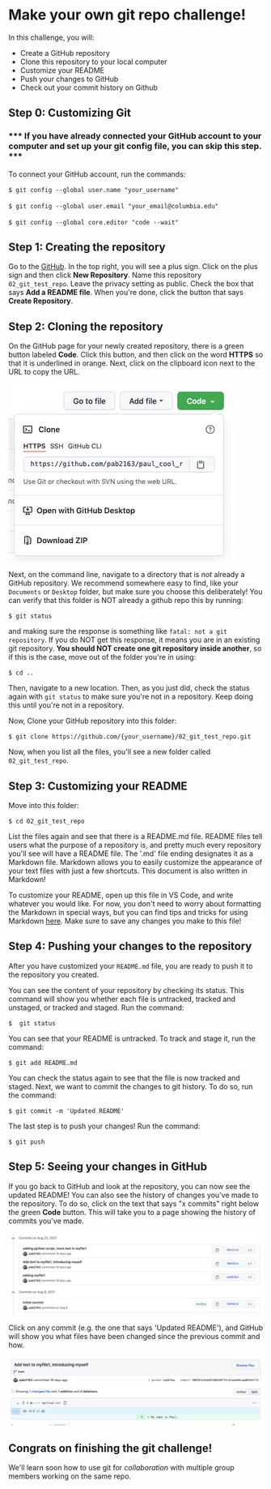 # Make your own git repo challenge!

In this challenge, you will: 

* Create a GitHub repository
* Clone this repository to your local computer
* Customize your README
* Push your changes to GitHub
* Check out your commit history on Github

## Step 0: Customizing Git

### *** If you have already connected your GitHub account to your computer and set up your git config file, you can skip this step. ***

To connect your GitHub account, run the commands:
```
$ git config --global user.name "your_username"

$ git config --global user.email "your_email@columbia.edu"

$ git config --global core.editor "code --wait"
```

## Step 1: Creating the repository

Go to the [GitHub](https://github.com/). In the top right, you will see a plus sign. Click on the plus sign and then click **New Repository**. Name this repository `02_git_test_repo`. Leave the privacy setting as public. Check the box that says **Add a README file**. When you're done, click the button that says **Create Repository**. 

## Step 2: Cloning the repository

On the GitHub page for your newly created repository, there is a green button labeled **Code**. Click this button, and then click on the word **HTTPS** so that it is underlined in orange. Next, click on the clipboard icon next to the URL to copy the URL. 

![](images/git_clone_1.png)


Next, on the command line, navigate to a directory that is *not* already a GitHub repository. We recommend somewhere easy to find, like your `Documents` or `Desktop` folder, but make sure you choose this deliberately! You can verify that this folder is NOT already a github repo this by running:
```
$ git status
```
and making sure the response is something like `fatal: not a git repository`.  If you do NOT get this response, it means you are in an existing git repository. **You should NOT create one git repository inside another**, so if this is the case, move out of the folder you're in using:

```
$ cd ..
```

Then, navigate to a new location. Then, as you just did, check the status again with `git status` to make sure you're not in a repository. Keep doing this until you're not in a repository.

Now, Clone your GitHub repository into this folder:

```
$ git clone https://github.com/{your_username}/02_git_test_repo.git
```
Now, when you list all the files, you'll see a new folder called `02_git_test_repo`.

## Step 3: Customizing your README

Move into this folder:
```
$ cd 02_git_test_repo
```
List the files again and see that there is a README.md file. README files tell users what the purpose of a repository is, and pretty much every repository you'll see will have a README file. The '.md' file ending designates it as a Markdown file. Markdown allows you to easily customize the appearance of your text files with just a few shortcuts. This document is also written in Markdown!

To customize your README, open up this file in VS Code, and write whatever you would like. For now, you don't need to worry about formatting the Markdown in special ways, but you can find tips and tricks for using Markdown [here](https://www.markdownguide.org/cheat-sheet/). Make sure to save any changes you make to this file!

## Step 4: Pushing your changes to the repository

After you have customized your `README.md` file, you are ready to push it to the repository you created. 

You can see the content of your repository by checking its status. This command will show you whether each file is untracked, tracked and unstaged, or tracked and staged. Run the command:
```
$  git status
```
You can see that your README is untracked. To track and stage it, run the command:
```
$ git add README.md
```
You can check the status again to see that the file is now tracked and staged. Next, we want to commit the changes to git history. To do so, run the command:
```
$ git commit -m 'Updated README'
```

The last step is to push your changes! Run the command:
```
$ git push
```

## Step 5: Seeing your changes in GitHub

If you go back to GitHub and look at the repository, you can now see the updated README! You can also see the history of changes you've made to the repository. To do so, click on the text that says "x commits" right below the green **Code** button. This will take you to a page showing the history of commits you've made. 

![](images/git_commit_history.png)

Click on any commit (e.g. the one that says 'Updated README'), and GitHub will show you what files have been changed since the previous commit and how. 

![](images/view_diff.png)


## Congrats on finishing the git challenge!

We'll learn soon how to use git for *collaboration* with multiple group members working on the same repo. 